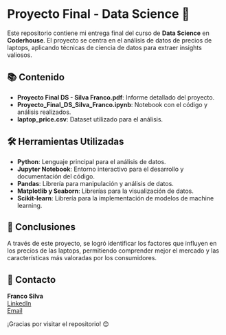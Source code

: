 # Proyecto Final - Data Science 🧠

Este repositorio contiene mi entrega final del curso de **Data Science** en **Coderhouse**. El proyecto se centra en el análisis de datos de precios de laptops, aplicando técnicas de ciencia de datos para extraer insights valiosos.

## 📚 Contenido
- **Proyecto Final DS - Silva Franco.pdf**: Informe detallado del proyecto.
- **Proyecto_Final_DS_Silva_Franco.ipynb**: Notebook con el código y análisis realizados.
- **laptop_price.csv**: Dataset utilizado para el análisis.

## 🛠️ Herramientas Utilizadas
- **Python**: Lenguaje principal para el análisis de datos.
- **Jupyter Notebook**: Entorno interactivo para el desarrollo y documentación del código.
- **Pandas**: Librería para manipulación y análisis de datos.
- **Matplotlib y Seaborn**: Librerías para la visualización de datos.
- **Scikit-learn**: Librería para la implementación de modelos de machine learning.

## 📌 Conclusiones
A través de este proyecto, se logró identificar los factores que influyen en los precios de las laptops, permitiendo comprender mejor el mercado y las características más valoradas por los consumidores.

## 📧 Contacto
**Franco Silva**  
[LinkedIn](https://www.linkedin.com/in/francochifla/)  
[Email](mailto:francotsilva03@gmail.com)

¡Gracias por visitar el repositorio! 😊
